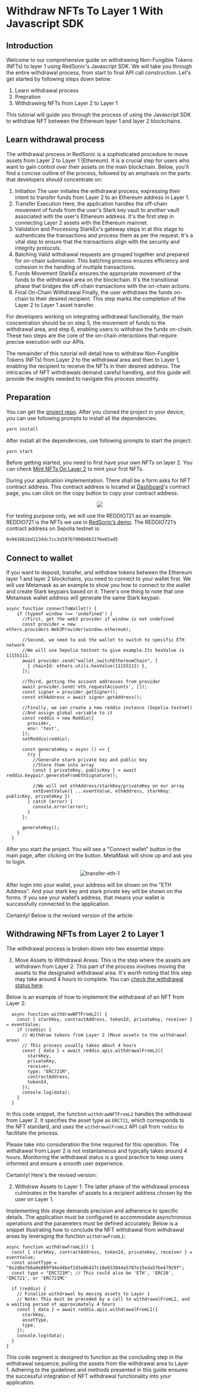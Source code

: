 # Withdraw NFTs To Layer 1 With Javascript SDK

## Introduction

Welcome to our comprehensive guide on withdrawing Non-Fungible Tokens (NFTs) to layer 1 using RedSonic's Javascript SDK. We will take you through the entire withdrawal process, from start to final API call construction. Let's get started by following steps down below:

1. Learn withdrawal process
2. Prepration
3. Withdrawing NFTs from Layer 2 to Layer 1

This tutorial will guide you through the process of using the Javascript SDK to withdraw NFT between the Ethereum layer 1 and layer 2 blockchains.

## Learn withdrawal process

The withdrawal process in RedSonic is a sophisticated procedure to move assets from Layer 2 to Layer 1 (Ethereum). It is a crucial step for users who want to gain control over their assets on the main blockchain. Below, you'll find a concise outline of the process, followed by an emphasis on the parts that developers should concentrate on:

1. Initiation
The user initiates the withdrawal process, expressing their intent to transfer funds from Layer 2 to an Ethereum address in Layer 1.
2. Transfer Execution
Here, the application handles the off-chain movement of funds from the user's Stark key vault to another vault associated with the user's Ethereum address. It's the first step in connecting Layer 2 assets with the Ethereum mainnet.
3. Validation and Processing
StarkEx's gateway steps in at this stage to authenticate the transactions and process them as per the request. It's a vital step to ensure that the transactions align with the security and integrity protocols.
4. Batching
Valid withdrawal requests are grouped together and prepared for on-chain submission. This batching process ensures efficiency and cohesion in the handling of multiple transactions.
5. Funds Movement
StarkEx ensures the appropriate movement of the funds to the withdrawal area on the blockchain. It's the transitional phase that bridges the off-chain transactions with the on-chain actions.
6. Final On-Chain Withdrawal
Finally, the user withdraws the funds on-chain to their desired recipient. This step marks the completion of the Layer 2 to Layer 1 asset transfer.

For developers working on integrating withdrawal functionality, the main concentration should be on step 5, the movement of funds to the withdrawal area, and step 6, enabling users to withdraw the funds on-chain. These two steps are the core of the on-chain interactions that require precise execution with our APIs. 

The remainder of this tutorial will detail how to withdraw Non-Fungible Tokens (NFTs) from Layer 2 to the withdrawal area and then to Layer 1, enabling the recipient to receive the NFTs in their desired address. The intricacies of NFT withdrawals demand careful handling, and this guide will provide the insights needed to navigate this process smoothly.

## Preparation

You can get the [project repo](https://github.com/reddio-com/Tutorial-Examples/blob/master/ERC721-transfer-tutorial-example/src/pages/index.tsx). After you cloned the project in your device, you can use following prompts to install all the dependencies.

```bash
yarn install
```

After install all the dependencies, use  following prompts to start the project:

```bash
yarn start
```

Before getting started, you need to first have your own NFTs on layer 2. You can check [Mint NFTs On Layer 2](/guide/getting-started/mint-nfts-on-layer-2) to mint your first NFTs. 

During your application implementation. There shall be a form asks for NFT contract address. This contract address is located at [Dashboard](https://dashboard.reddio.com/)'s contract page, you can click on the copy button to copy your contract address:

<p align="center">
  <img src="/ContractAddress.png"/>
</p>

For testing purpose only, we will use the REDDIO721 as an example. REDDIO721 is the NFTs we use in [RedSonic’s demo](https://demos.reddio.com/). The REDDIO721’s contract address on Sepolia testnet is:

```bash
0x941661bd1134dc7cc3d107bf006b8631f6e65ad5
```

## Connect to wallet

If you want to deposit, transfer, and withdraw tokens between the Ethereum layer 1 and layer 2 blockchains, you need to connect to your wallet first. We will use Metamask as an example to show you how to connect to the wallet and create Stark keypairs based on it. There's one thing to note that one Metamask wallet address will generate the same Stark keypair. 

```tsx
async function connectToWallet() {
    if (typeof window !== 'undefined') {
      //First, get the web3 provider if window is not undefined
      const provider = new ethers.providers.Web3Provider(window.ethereum);

      //Second, we need to ask the wallet to switch to specific ETH network
      //We will use Sepolia testnet to give example.Its hexValue is 11155111.
      await provider.send("wallet_switchEthereumChain", [
        { chainId: ethers.utils.hexValue(11155111) },
      ]);

      //Third, getting the account addresses from provider
      await provider.send('eth_requestAccounts', []);
      const signer = provider.getSigner();
      const ethAddress = await signer.getAddress();

      //Finally, we can create a new reddio instance (Sepolia testnet) 
      //And assign global variable to it
      const reddio = new Reddio({
        provider,
        env: 'test',
      });
      setReddio(reddio);

      const generateKey = async () => {
        try {
          //Generate stark private key and public key 
          //Store them into array
          const { privateKey, publicKey } = await reddio.keypair.generateFromEthSignature();

          //We will set ethAddress/starkKey/privateKey on our array
          setEventValue({ ...eventValue, ethAddress, starkKey: publicKey, privateKey })
        } catch (error) {
          console.error(error);
        }
      };

      generateKey();
    }
  }
```

After you start the project. You will see a "Connect wallet" button in the main page, after clicking on the button. MetaMask will show up and ask you to login. 

<p align="center">
  <img src="/transfer-eth-1.png" alt="transfer-eth-1"/>
</p>


After login into your wallet, your address will be shown on the "ETH Address". And your stark key and stark private key will be shown on the forms. If you see your wallet’s address, that means your wallet is successfully connected to the application.

Certainly! Below is the revised version of the article:

## Withdrawing NFTs from Layer 2 to Layer 1

The withdrawal process is broken down into two essential steps:

1. Move Assets to Withdrawal Areas: This is the step where the assets are withdrawn from Layer 2. This part of the process involves moving the assets to the designated withdrawal area. It's worth noting that this step may take around 4 hours to complete. You can [check the withdrawal status here](https://docs.reddio.com/guide/api-reference/withdraw.html#withdrawal-status).

Below is an example of how to implement the withdrawal of an NFT from Layer 2:

```tsx
  async function withdrawNFTFromL2() {
    const { starkKey, contractAddress, tokenId, privateKey, receiver } = eventValue;
    if (reddio) {
      // Withdraw tokens from Layer 2 (Move assets to the withdrawal area)
      // This process usually takes about 4 hours
      const { data } = await reddio.apis.withdrawalFromL2({
        starkKey,
        privateKey,
        receiver,
        type: "ERC721M",
        contractAddress,
        tokenId,
      });
      console.log(data);
    }
  }
```

In this code snippet, the function `withdrawNFTFromL2` handles the withdrawal from Layer 2. It specifies the asset type as `ERC721`, which corresponds to the NFT standard, and uses the `withdrawalFromL2` API call from `reddio` to facilitate the process.

Please take into consideration the time required for this operation. The withdrawal from Layer 2 is not instantaneous and typically takes around 4 hours. Monitoring the withdrawal status is a good practice to keep users informed and ensure a smooth user experience.

Certainly! Here's the revised version:

2. Withdraw Assets to Layer 1: The latter phase of the withdrawal process culminates in the transfer of assets to a recipient address chosen by the user on Layer 1.

Implementing this stage demands precision and adherence to specific details. The application must be configured to accommodate asynchronous operations and the parameters must be defined accurately. Below is a snippet illustrating how to conclude the NFT withdrawal from withdrawal areas by leveraging the function `withdrawFromL1`:

```tsx
async function withdrawFromL1() {
  const { starkKey, contractAddress, tokenId, privateKey, receiver } = eventValue;
  const assetType = "0x2d6e7b6a8e809f94ed4bef245e06437c18e033044a5787e15eda57be47929f";
  const type = "ERC721M"; // This could also be 'ETH', 'ERC20', 'ERC721', or 'ERC721MC'

  if (reddio) {
    // Finalize withdrawal by moving assets to Layer 1
    // Note: This must be preceded by a call to withdrawalFromL2, and a waiting period of approximately 4 hours
    const { data } = await reddio.apis.withdrawalFromL1({
      starkKey,
      assetType,
      type,
    });
    console.log(data);
  }
}
```

This code segment is designed to function as the concluding step in the withdrawal sequence, pulling the assets from the withdrawal area to Layer 1. Adhering to the guidelines and methods presented in this guide ensures the successful integration of NFT withdrawal functionality into your application.
